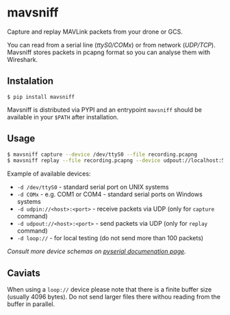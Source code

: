 # mavsniff

Capture and replay MAVLink packets from your drone or GCS.

You can read from a serial line (_ttyS0/COMx_) or from network (_UDP/TCP_). Mavsniff stores packets in pcapng format
so you can analyse them with Wireshark.

## Instalation

```$ pip install mavsniff```

Mavsniff is distributed via PYPI and an entrypoint `mavsniff` should be available in your `$PATH` after installation.

## Usage

```bash
$ mavsniff capture --device /dev/ttyS0 --file recording.pcapng
$ mavsniff replay --file recording.pcapng --device udpout://localhost:5467 
```

Example of available devices:
 * `-d /dev/ttyS0` - standard serial port on UNIX systems
 * `-d COMx` - e.g. COM1 or COM4 - standard serial ports on Windows systems
 * `-d udpin://<host>:<port>` - receive packets via UDP (only for `capture` command)
 * `-d udpout://<host>:<port>` - send packets via UDP (only for `replay` command)
 * `-d loop://` - for local testing (do not send more than 100 packets)

_Consult more device schemas on [pyserial documenation page](https://pyserial.readthedocs.io/en/latest/url_handlers.html)._


## Caviats

When using a `loop://` device please note that there is a finite buffer size (usually 4096 bytes). Do not
send larger files there withou reading from the buffer in parallel.